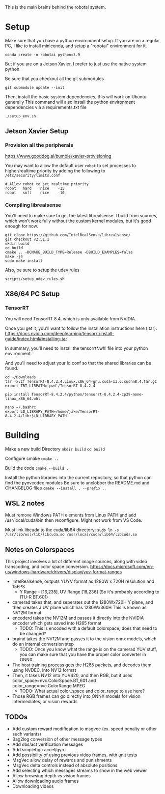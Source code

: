 This is the main brains behind the robotai system.

# Setup
Make sure that you have a python environment setup. If you are on a regular PC, I like to install miniconda, and setup a "robotai" environment for it.

`conda create -n robotai python=3.9`

But if you are on a Jetson Xavier, I prefer to just use the native system python.

Be sure that you checkout all the git submodules

`git submodule update --init`

Then, install the basic system dependencies, this will work on Ubuntu generally
This command will also install the python environment dependencies via a requirements.txt file

`./setup_env.sh`

## Jetson Xavier Setup

### Provision all the peripherals
https://www.gooddog.ai/bumble/xavier-provisioning

You may want to allow the default user `robot` to set processes to higher/realtime priority by adding the following 
to  `/etc/security/limits.conf`

```
# Allow robot to set realtime priority
robot   hard    nice    -15
robot   soft    nice    -10
```

### Compiling librealsense

You'll need to make sure to get the latest librealsense. I build from sources,
which won't work fully without the custom kernel modules, but it's good enough for now.

```
git clone https://github.com/IntelRealSense/librealsense/
git checkout v2.51.1 
mkdir build
cd build
cmake .. -DCMAKE_BUILD_TYPE=Release -DBUILD_EXAMPLES=false
make -j4
sudo make install
```

Also, be sure to setup the udev rules
```
scripts/setup_udev_rules.sh 
```

## X86/64 PC Setup

### TensorRT
You will need TensorRT 8.4, which is only available from NVIDIA.

Once you get it, you'll want to follow the installation instructions here (.tar): 
https://docs.nvidia.com/deeplearning/tensorrt/install-guide/index.html#installing-tar

In summary, you'll need to install the tensorrt*.whl file into your python environment. 

And you'll need to adjust your ld conf so that the shared libraries can be found.


```
cd ~/Downloads
tar -xvzf TensorRT-8.4.2.4.Linux.x86_64-gnu.cuda-11.6.cudnn8.4.tar.gz
export TRT_LIBPATH=`pwd`/TensorRT-8.4.2.4

pip install TensorRT-8.4.2.4/python/tensorrt-8.4.2.4-cp39-none-linux_x86_64.whl

nano ~/.bashrc
export LD_LIBRARY_PATH=/home/jake/TensorRT-8.4.2.4/lib:$LD_LIBRARY_PATH
```

# Building
Make a new build Directory
`mkdir build`
`cd build`

Configure cmake
`cmake ..`

Build the code
`cmake --build .`

Install the python libraries into the current repository, so that python can find the pynvcodec modules
Be sure to unclobber the README.md and CHANGELOG files
`cmake --install . --prefix ..`

## WSL 2 notes

Must remove Windows PATH elements from Linux PATH and add /usr/local/cuda/bin
then reconfigure. Might not work from VS Code.

Must link libcuda to the cuda/lib64 directory:
`sudo ln -s /usr/lib/wsl/lib/libcuda.so /usr/local/cuda/lib64/libcuda.so`

## Notes on Colorspaces

This project involves a lot of different image sources, along with video transcoding, and color space conversion.
https://docs.microsoft.com/en-us/windows-hardware/drivers/display/yuv-format-ranges

- IntelRealsense, outputs YUYV format as 1280W x 720H resolution and 15FPS
    - Y Range - [16,235], UV Range [18,236] (So it's probably according to ITU-R BT.601)
- camerad takes that, and seperates out the 1280Wx720H Y plane, and then creates a UV plane which has 1280Wx360H
  This is known as NV12M format
- encoderd takes the NV12M and passes it directly into the NVIDIA encoder which gets saved into H265 format
    - TODO: This is encoded with a default colorspace, does that need to be changed?
- braind takes the NV12M and passes it to the vision onnx models, which do an internal conversion step
    - TODO: Once you know what the range is on the camerad YUV stuff, you can make sure that you have the proper color converter in ONNX
- The host training process gets the H265 packets, and decodes them using NVDEC, into NV12 format
- Then, it takes NV12 into YUV420, and then RGB, but it uses color_space=nvc.ColorSpace.BT_601 and color_range=nvc.ColorRange.MPEG
    - TODO: What actual color_space and color_range to use here?
- Those RGB frames can go directly into ONNX models for vision intermediates, or vision rewards


## TODOs
- Add custom reward modification to msgvec (ex. speed penalty or other such variants)
- Bag2log conversion of other message types
- Add obs/act verification messages
- Add simplebgc accel/gyro
- Add possibility of using previous video frames, with unit tests
- MsgVec allow delay of rewards and punishments
- MsgVec delta controls instead of absolute positions
- Add selecting which messages streams to show in the web viewer
- Allow browsing depth vs vision frames
- Allow downloading audio frames
- Downloading videos